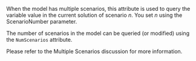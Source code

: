 When the model has multiple scenarios, this attribute is used to query the variable value in the current solution of
scenario $n$. You set $n$ using the ScenarioNumber parameter.

The number of scenarios in the model can be queried (or modified) using the `NumScenarios` attribute.

Please refer to the Multiple Scenarios discussion for more information.